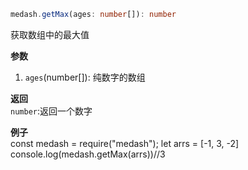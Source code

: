 ```ts
medash.getMax(ages: number[]): number 
```
获取数组中的最大值

**参数**  
1. `ages`(number[]): 纯数字的数组 
  
**返回**        
`number`:返回一个数字 

**例子**  
<me-embed>const medash = require("medash");
let arrs = [-1, 3, -2]
console.log(medash.getMax(arrs))//3</me-embed>
